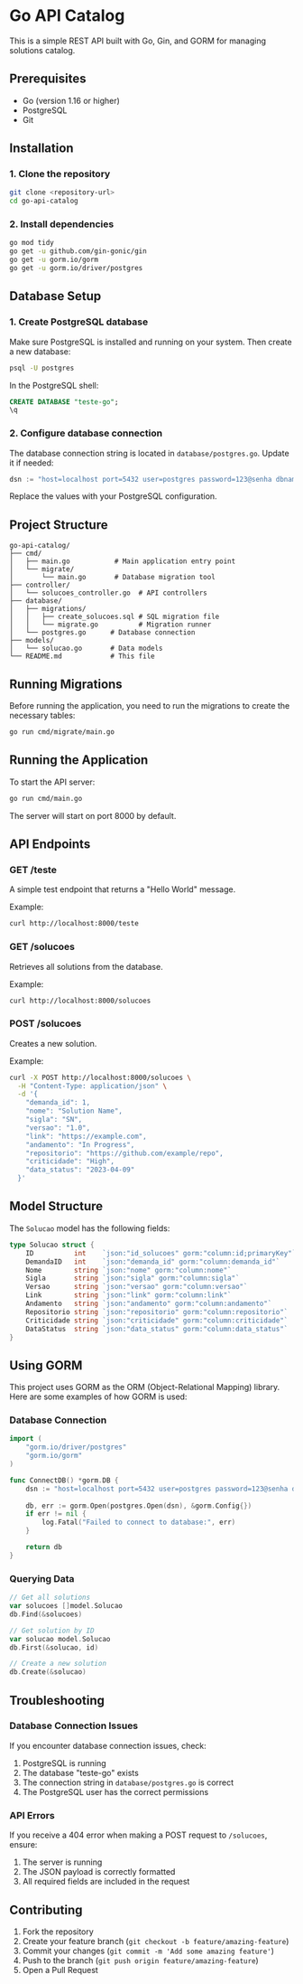 # Go API Catalog

This is a simple REST API built with Go, Gin, and GORM for managing solutions catalog.

## Prerequisites

- Go (version 1.16 or higher)
- PostgreSQL
- Git

## Installation

### 1. Clone the repository

```bash
git clone <repository-url>
cd go-api-catalog
```

### 2. Install dependencies

```bash
go mod tidy
go get -u github.com/gin-gonic/gin
go get -u gorm.io/gorm
go get -u gorm.io/driver/postgres
```

## Database Setup

### 1. Create PostgreSQL database

Make sure PostgreSQL is installed and running on your system. Then create a new database:

```bash
psql -U postgres
```

In the PostgreSQL shell:

```sql
CREATE DATABASE "teste-go";
\q
```

### 2. Configure database connection

The database connection string is located in `database/postgres.go`. Update it if needed:

```go
dsn := "host=localhost port=5432 user=postgres password=123@senha dbname=teste-go sslmode=disable"
```

Replace the values with your PostgreSQL configuration.

## Project Structure

```
go-api-catalog/
├── cmd/
│   ├── main.go           # Main application entry point
│   └── migrate/
│       └── main.go       # Database migration tool
├── controller/
│   └── solucoes_controller.go  # API controllers
├── database/
│   ├── migrations/
│   │   ├── create_solucoes.sql # SQL migration file
│   │   └── migrate.go          # Migration runner
│   └── postgres.go      # Database connection
├── models/
│   └── solucao.go       # Data models
└── README.md            # This file
```

## Running Migrations

Before running the application, you need to run the migrations to create the necessary tables:

```bash
go run cmd/migrate/main.go
```

## Running the Application

To start the API server:

```bash
go run cmd/main.go
```

The server will start on port 8000 by default.

## API Endpoints

### GET /teste

A simple test endpoint that returns a "Hello World" message.

Example:
```bash
curl http://localhost:8000/teste
```

### GET /solucoes

Retrieves all solutions from the database.

Example:
```bash
curl http://localhost:8000/solucoes
```

### POST /solucoes

Creates a new solution.

Example:
```bash
curl -X POST http://localhost:8000/solucoes \
  -H "Content-Type: application/json" \
  -d '{
    "demanda_id": 1,
    "nome": "Solution Name",
    "sigla": "SN",
    "versao": "1.0",
    "link": "https://example.com",
    "andamento": "In Progress",
    "repositorio": "https://github.com/example/repo",
    "criticidade": "High",
    "data_status": "2023-04-09"
  }'
```

## Model Structure

The `Solucao` model has the following fields:

```go
type Solucao struct {
    ID          int    `json:"id_solucoes" gorm:"column:id;primaryKey"`
    DemandaID   int    `json:"demanda_id" gorm:"column:demanda_id"`
    Nome        string `json:"nome" gorm:"column:nome"`
    Sigla       string `json:"sigla" gorm:"column:sigla"`
    Versao      string `json:"versao" gorm:"column:versao"`
    Link        string `json:"link" gorm:"column:link"`
    Andamento   string `json:"andamento" gorm:"column:andamento"`
    Repositorio string `json:"repositorio" gorm:"column:repositorio"`
    Criticidade string `json:"criticidade" gorm:"column:criticidade"`
    DataStatus  string `json:"data_status" gorm:"column:data_status"`
}
```

## Using GORM

This project uses GORM as the ORM (Object-Relational Mapping) library. Here are some examples of how GORM is used:

### Database Connection

```go
import (
    "gorm.io/driver/postgres"
    "gorm.io/gorm"
)

func ConnectDB() *gorm.DB {
    dsn := "host=localhost port=5432 user=postgres password=123@senha dbname=teste-go sslmode=disable"
    
    db, err := gorm.Open(postgres.Open(dsn), &gorm.Config{})
    if err != nil {
        log.Fatal("Failed to connect to database:", err)
    }

    return db
}
```

### Querying Data

```go
// Get all solutions
var solucoes []model.Solucao
db.Find(&solucoes)

// Get solution by ID
var solucao model.Solucao
db.First(&solucao, id)

// Create a new solution
db.Create(&solucao)
```

## Troubleshooting

### Database Connection Issues

If you encounter database connection issues, check:

1. PostgreSQL is running
2. The database "teste-go" exists
3. The connection string in `database/postgres.go` is correct
4. The PostgreSQL user has the correct permissions

### API Errors

If you receive a 404 error when making a POST request to `/solucoes`, ensure:

1. The server is running
2. The JSON payload is correctly formatted
3. All required fields are included in the request

## Contributing

1. Fork the repository
2. Create your feature branch (`git checkout -b feature/amazing-feature`)
3. Commit your changes (`git commit -m 'Add some amazing feature'`)
4. Push to the branch (`git push origin feature/amazing-feature`)
5. Open a Pull Request
